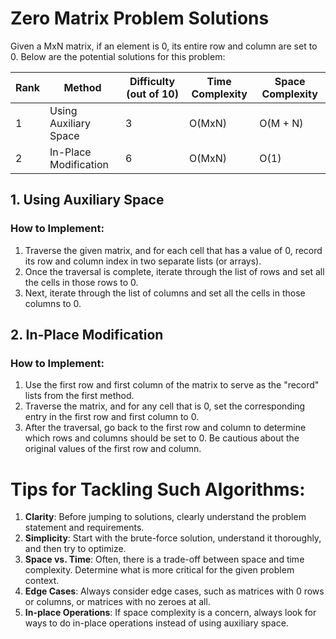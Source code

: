 # Zero Matrix Problem Solutions

Given a MxN matrix, if an element is 0, its entire row and column are set to 0. Below are the potential solutions for this problem:

| Rank | Method                | Difficulty (out of 10) | Time Complexity | Space Complexity |
|------|-----------------------|------------------------|-----------------|------------------|
| 1    | Using Auxiliary Space | 3                      | O(MxN)          | O(M + N)         |
| 2    | In-Place Modification | 6                      | O(MxN)          | O(1)             |

## 1. Using Auxiliary Space

### How to Implement:

1. Traverse the given matrix, and for each cell that has a value of 0, record its row and column index in two separate lists (or arrays).
2. Once the traversal is complete, iterate through the list of rows and set all the cells in those rows to 0.
3. Next, iterate through the list of columns and set all the cells in those columns to 0.

## 2. In-Place Modification

### How to Implement:

1. Use the first row and first column of the matrix to serve as the "record" lists from the first method.
2. Traverse the matrix, and for any cell that is 0, set the corresponding entry in the first row and first column to 0.
3. After the traversal, go back to the first row and column to determine which rows and columns should be set to 0. Be cautious about the original values of the first row and column.

# Tips for Tackling Such Algorithms:

1. **Clarity**: Before jumping to solutions, clearly understand the problem statement and requirements.
2. **Simplicity**: Start with the brute-force solution, understand it thoroughly, and then try to optimize.
3. **Space vs. Time**: Often, there is a trade-off between space and time complexity. Determine what is more critical for the given problem context.
4. **Edge Cases**: Always consider edge cases, such as matrices with 0 rows or columns, or matrices with no zeroes at all.
5. **In-place Operations**: If space complexity is a concern, always look for ways to do in-place operations instead of using auxiliary space.

